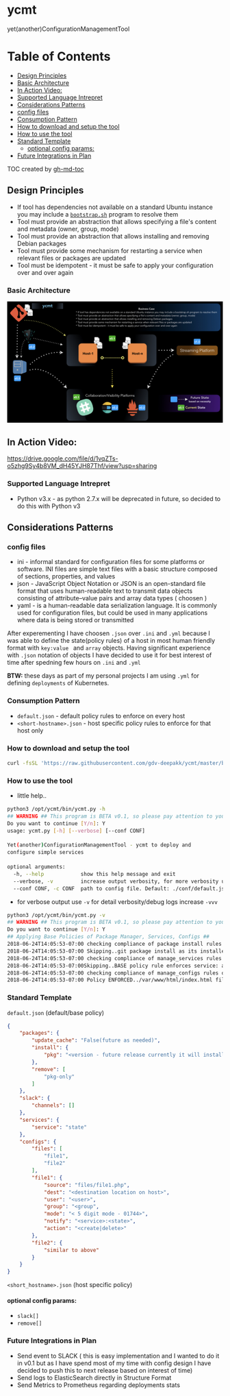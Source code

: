 # ycmt 
yet(another)ConfigurationManagementTool

Table of Contents
=================

* [Design Principles](#design-principles)
* [Basic Architecture](#basic-architecture)
* [In Action Video:](#in-action-video)
* [Supported Language Intrepret](#supported-language-intrepret)
* [Considerations Patterns](#considerations-patterns)
* [config files](#config-files)
* [Consumption Pattern](#consumption-pattern)
* [How to download and setup the tool](#how-to-download-and-setup-the-tool)
* [How to use the tool](#how-to-use-the-tool)
* [Standard Template](#standard-template)
    * [optional config params:](#optional-config-params)
* [Future Integrations in Plan](#future-integrations-in-plan)

TOC created by [gh-md-toc](https://github.com/ekalinin/github-markdown-toc.go)

## Design Principles

- If tool has dependencies not available on a standard Ubuntu instance you may include a [`bootstrap.sh`](https://raw.githubusercontent.com/gdv-deepakk/ycmt/master/bin/bootstrap.sh) program to resolve them
- Tool must provide an abstraction that allows specifying a file's content and metadata (owner, group, mode)
- Tool must provide an abstraction that allows installing and removing Debian packages
- Tool must provide some mechanism for restarting a service when relevant files or packages are updated
- Tool must be idempotent - it must be safe to apply your configuration over and over again

### Basic Architecture
![Architecture](images/ycmt-arch-v01.jpeg?raw=true)


## In Action Video:
https://drive.google.com/file/d/1vqZTs-o5zhg9Sy4b8VM_dH45YJH87Thf/view?usp=sharing

### Supported Language Intrepret
- Python v3.x - as python 2.7.x will be deprecated in future, so decided to do this with Python v3 

## Considerations Patterns
### config files
- ini - informal standard for configuration files for some platforms or software. INI files are simple text files with a basic structure composed of sections, properties, and values
- json - JavaScript Object Notation or JSON is an open-standard file format that uses human-readable text to transmit data objects consisting of attribute–value pairs and array data types ( choosen )
- yaml - is a human-readable data serialization language. It is commonly used for configuration files, but could be used in many applications where data is being stored or transmitted

After experementing I have choosen `.json` over `.ini` and `.yml` because I was able to define the state(policy rules) of a host in most human friendly format with `key:value ` and `array` objects. Having significant experience with `.json` notation of objects I have decided to use it for best interest of time after spedning few hours on `.ini` and `.yml`

**BTW:** these days as part of my personal projects I am using `.yml` for defining `deployments` of Kubernetes.

### Consumption Pattern
- `default.json` - default policy rules to enforce on every host
- `<short-hostname>.json` - host specific policy rules to enforce for that host only

### How to download and setup the tool
```bash
curl -fsSL 'https://raw.githubusercontent.com/gdv-deepakk/ycmt/master/bin/bootstrap.sh' | sh -s install
```

### How to use the tool
- little help..

```bash
python3 /opt/ycmt/bin/ycmt.py -h
## WARNING ## This program is BETA v0.1, so please pay attention to your policy rules ## WARNING ##
Do you want to continue [Y/n]: Y
usage: ycmt.py [-h] [--verbose] [--conf CONF]

Yet(another)ConfigurationManagementTool - ycmt to deploy and
configure simple services

optional arguments:
  -h, --help            show this help message and exit
  --verbose, -v         increase output verbosity, for more verbosity use -vv
  --conf CONF, -c CONF  path to config file. Default: ./conf/default.json
```
- for verbose output use `-v` for detail verbosity/debug logs increase `-vvv`
```bash
python3 /opt/ycmt/bin/ycmt.py -v
## WARNING ## This program is BETA v0.1, so please pay attention to your policy rules ## WARNING ##
Do you want to continue [Y/n]: Y
## Applying Base Policies of Package Manager, Services, Configs ##
2018-06-24T14:05:53-07:00 checking compliance of package install rules of BASE on this host: host1
2018-06-24T14:05:53-07:00 Skipping..git package install as its installed and in compliance with above policy rule.
2018-06-24T14:05:53-07:00 checking compliance of manage_services rules of BASE on this host: host1
2018-06-24T14:05:53-07:00Skipping..BASE policy rule enforces service: atd state to be STOPPED and it appears all compliance for the policy rule are met.
2018-06-24T14:05:53-07:00 checking compliance of manage_configs rules of BASE on this host: host1
2018-06-24T14:05:53-07:00 Policy ENFORCED../var/www/html/index.html file deleted as per compliance with above policy rule.
```

### Standard Template
`default.json` (default/base policy)
```json
{
    "packages": {
        "update_cache": "False(future as needed)",
        "install": {
            "pkg": "<version - future release currently it will install any latest rc availabe in the repo"
        },
        "remove": [
            "pkg-only"
        ]
    },
    "slack": {
        "channels": []
    },
    "services": {
        "service": "state"
    },
    "configs": {
        "files": [
            "file1",
            "file2"
        ],
        "file1": {
            "source": "files/file1.php",
            "dest": "<destination location on host>",
            "user": "<user>",
            "group": "<group",
            "mode": "< 5 digit mode - 01744>",
            "notify": "<service>:<state>",
            "action": "<create|delete>"
        },
        "file2": {
            "similar to above"
        }
    }
}
```
`<short_hostname>.json` (host specific policy)

#### optional config params:
- `slack[]`
- `remove[]`

### Future Integrations in Plan
- Send event to SLACK ( this is easy implementation and I wanted to do it in v0.1 but as I have spend most of my time with config design I have decided to push this to next release based on interest of time) 
- Send logs to ElasticSearch directly in Structure Format
- Send Metrics to Prometheus regarding deployments stats